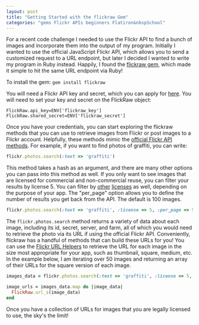 ```yaml
---
layout: post
title: "Getting Started with the flickraw Gem"
categories: "gems Flickr APIs beginners Flatiron&nbspSchool"
---
```


For a recent code challenge I needed to use the Flickr API to find a bunch of images and incorporate them into the output of my program. Initially I wanted to use the official JavaScript Flickr API, which allows you to send a customized request to a URL endpoint, but later I decided I wanted to write my program in Ruby instead. Happily, I found the [flickraw gem](https://github.com/hanklords/flickraw), which made it simple to hit the same URL endpoint via Ruby!

To install the gem: ```gem install flickraw```

You will need a Flickr API key and secret, which you can apply for [here](https://www.flickr.com/services/api/misc.api_keys.html). You will need to set your key and secret on the FlickRaw object:

```
FlickRaw.api_key=ENV['flickraw_key']
FlickRaw.shared_secret=ENV['flickraw_secret']
```

Once you have your credentials, you can start exploring the flickraw methods that you can use to retrieve images from Flickr or post images to a Flickr account. Helpfully, these methods mimic the [official Flickr API methods](https://www.flickr.com/services/api/). For example, if you want to find photos of graffiti, you can write:

```ruby
flickr.photos.search(:text => 'graffiti')
```

This method takes a hash as an argument, and there are many other options you can pass into this method as well. If you only want to see images that are licensed for commercial and non-commercial reuse, you can filter your results by license 5. You can filter by [other](https://www.flickr.com/services/api/flickr.photos.licenses.getInfo.html) [licenses](https://www.flickr.com/creativecommons/) as well, depending on the purpose of your app. The "per_page" option allows you to define the number of results you get back from the API. The default is 100 images. 

```ruby
flickr.photos.search(:text => 'graffiti', :license => 5, :per_page => 50)
```

The ```flickr.photos.search``` method returns a variety of data about each image, including its id, secret, server, and farm, all of which you would need to retrieve the photo via its URL if using the official Flickr API. Conveniently, flickraw has a handful of methods that can build these URLs for you! You can use the [Flickr URL Helpers](https://github.com/hanklords/flickraw#flickr-url-helpers) to retrieve the URL for each image in the size most appropriate for your app, such as thumbnail, square, medium, etc. In the example below, I am iterating over 50 images and returning an array of their URLs for the square version of each image.

```ruby
images_data = flickr.photos.search(:text => 'graffiti', :license => 5, :per_page => 50)

image_urls = images_data.map do |image_data|
  FlickRaw.url_s(image_data)
end
```

Once you have a collection of URLs for images that you are legally licensed to use, the sky's the limit! 